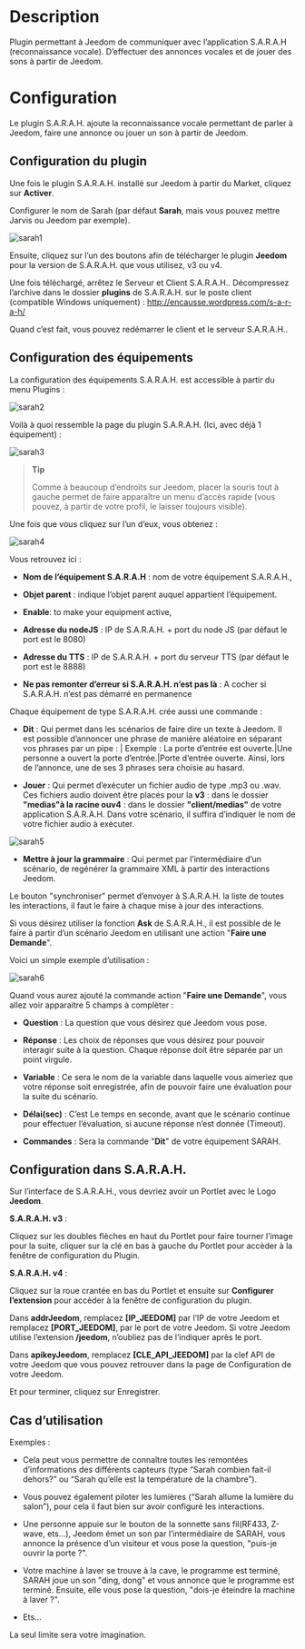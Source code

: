 Description 
===========

Plugin permettant à Jeedom de communiquer avec l’application S.A.R.A.H
(reconnaissance vocale). D’effectuer des annonces vocales et de jouer
des sons à partir de Jeedom.

Configuration 
=============

Le plugin S.A.R.A.H. ajoute la reconnaissance vocale permettant de
parler à Jeedom, faire une annonce ou jouer un son à partir de Jeedom.

Configuration du plugin 
-----------------------

Une fois le plugin S.A.R.A.H. installé sur Jeedom à partir du Market,
cliquez sur **Activer**.

Configurer le nom de Sarah (par défaut **Sarah**, mais vous pouvez
mettre Jarvis ou Jeedom par exemple).

![sarah1](../images/sarah1.PNG)

Ensuite, cliquez sur l’un des boutons afin de télécharger le plugin
**Jeedom** pour la version de S.A.R.A.H. que vous utilisez, v3 ou v4.

Une fois téléchargé, arrêtez le Serveur et Client S.A.R.A.H..
Décompressez l’archive dans le dossier **plugins** de S.A.R.A.H. sur le
poste client (compatible Windows uniquement) :
<http://encausse.wordpress.com/s-a-r-a-h/>

Quand c’est fait, vous pouvez redémarrer le client et le serveur
S.A.R.A.H..

Configuration des équipements 
-----------------------------

La configuration des équipements S.A.R.A.H. est accessible à partir du
menu Plugins :

![sarah2](../images/sarah2.PNG)

Voilà à quoi ressemble la page du plugin S.A.R.A.H. (Ici, avec déjà 1
équipement) :

![sarah3](../images/sarah3.PNG)

> **Tip**
>
> Comme à beaucoup d’endroits sur Jeedom, placer la souris tout à gauche
> permet de faire apparaître un menu d’accès rapide (vous pouvez, à
> partir de votre profil, le laisser toujours visible).

Une fois que vous cliquez sur l’un d’eux, vous obtenez :

![sarah4](../images/sarah4.PNG)

Vous retrouvez ici :

-   **Nom de l’équipement S.A.R.A.H** : nom de votre équipement
    S.A.R.A.H.,

-   **Objet parent** : indique l’objet parent auquel
    appartient l’équipement.

-   **Enable**: to make your equipment active,

-   **Adresse du nodeJS** : IP de S.A.R.A.H. + port du node JS (par
    défaut le port est le 8080)

-   **Adresse du TTS** : IP de S.A.R.A.H. + port du serveur TTS (par
    défaut le port est le 8888)

-   **Ne pas remonter d’erreur si S.A.R.A.H. n’est pas là** : A cocher
    si S.A.R.A.H. n’est pas démarré en permanence

Chaque équipement de type S.A.R.A.H. crée aussi une commande :

-   **Dit** : Qui permet dans les scénarios de faire dire un texte
    à Jeedom. Il est possible d’annoncer une phrase de manière aléatoire
    en séparant vos phrases par un pipe : | Exemple : La porte d’entrée
    est ouverte.|Une personne a ouvert la porte d’entrée.|Porte d’entrée
    ouverte. Ainsi, lors de l’annonce, une de ses 3 phrases sera choisie
    au hasard.

-   **Jouer** : Qui permet d’exécuter un fichier audio de type .mp3
    ou .wav. Ces fichiers audio doivent être placés pour la **v3** :
    dans le dossier **"medias"**à la racine ou**v4** : dans le dossier
    **"client/medias"** de votre application S.A.R.A.H. Dans votre
    scénario, il suffira d’indiquer le nom de votre fichier audio
    à exécuter.

![sarah5](../images/sarah5.PNG)

-   **Mettre à jour la grammaire** : Qui permet par l’intermédiaire d’un
    scénario, de regénérer la grammaire XML à partir des
    interactions Jeedom.

Le bouton "synchroniser" permet d’envoyer à S.A.R.A.H. la liste de
toutes les interactions, il faut le faire à chaque mise à jour des
interactions.

Si vous désirez utiliser la fonction **Ask** de S.A.R.A.H., il est
possible de le faire à partir d’un scénario Jeedom en utilisant une
action "**Faire une Demande**".

Voici un simple exemple d’utilisation :

![sarah6](../images/sarah6.PNG)

Quand vous aurez ajouté la commande action "**Faire une Demande**", vous
allez voir apparaitre 5 champs à complèter :

-   **Question** : La question que vous désirez que Jeedom vous pose.

-   **Réponse** : Les choix de réponses que vous désirez pour pouvoir
    interagir suite à la question. Chaque réponse doit être séparée par
    un point virgule.

-   **Variable** : Ce sera le nom de la variable dans laquelle vous
    aimeriez que votre réponse soit enregistrée, afin de pouvoir faire
    une évaluation pour la suite du scénario.

-   **Délai(sec)** : C’est Le temps en seconde, avant que le scénario
    continue pour effectuer l’évaluation, si aucune réponse n’est
    donnée (Timeout).

-   **Commandes** : Sera la commande "**Dit**" de votre
    équipement SARAH.

Configuration dans S.A.R.A.H. 
-----------------------------

Sur l’interface de S.A.R.A.H., vous devriez avoir un Portlet avec le
Logo **Jeedom**.

**S.A.R.A.H. v3** :

Cliquez sur les doubles flèches en haut du Portlet pour faire tourner
l’image pour la suite, cliquer sur la clé en bas à gauche du Portlet
pour accèder à la fenêtre de configuration du Plugin.

**S.A.R.A.H. v4** :

Cliquez sur la roue crantée en bas du Portlet et ensuite sur
**Configurer l’extension** pour accèder à la fenêtre de configuration du
plugin.

Dans **addrJeedom**, remplacez **\[IP\_JEEDOM\]** par l’IP de votre
Jeedom et remplacez **\[PORT\_JEEDOM\]**, par le port de votre Jeedom.
Si votre Jeedom utilise l’extension **/jeedom**, n’oubliez pas de
l’indiquer après le port.

Dans **apikeyJeedom**, remplacez **\[CLE\_API\_JEEDOM\]** par la clef
API de votre Jeedom que vous pouvez retrouver dans la page de
Configuration de votre Jeedom.

Et pour terminer, cliquez sur Enregistrer.

Cas d’utilisation 
-----------------

Exemples :

-   Cela peut vous permettre de connaître toutes les remontées
    d’informations des différents capteurs (type “Sarah combien fait-il
    dehors?” ou “Sarah qu’elle est la température de la chambre”).

-   Vous pouvez également piloter les lumières (“Sarah allume la lumière
    du salon”), pour cela il faut bien sur avoir configuré
    les interactions.

-   Une personne appuie sur le bouton de la sonnette sans fil(RF433,
    Z-wave, ets…​), Jeedom émet un son par l’intermédiaire de SARAH,
    vous annonce la présence d’un visiteur et vous pose la question,
    "puis-je ouvrir la porte ?".

-   Votre machine à laver se trouve à la cave, le programme est terminé,
    SARAH joue un son "ding, dong" et vous annonce que le programme
    est terminé. Ensuite, elle vous pose la question, "dois-je éteindre
    la machine à laver ?".

-   Ets…​

La seul limite sera votre imagination.
